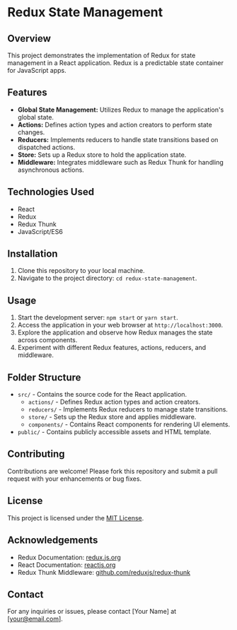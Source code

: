 # Redux State Management

## Overview
This project demonstrates the implementation of Redux for state management in a React application. Redux is a predictable state container for JavaScript apps.

## Features
- **Global State Management:** Utilizes Redux to manage the application's global state.
- **Actions:** Defines action types and action creators to perform state changes.
- **Reducers:** Implements reducers to handle state transitions based on dispatched actions.
- **Store:** Sets up a Redux store to hold the application state.
- **Middleware:** Integrates middleware such as Redux Thunk for handling asynchronous actions.

## Technologies Used
- React
- Redux
- Redux Thunk
- JavaScript/ES6

## Installation
1. Clone this repository to your local machine.
2. Navigate to the project directory: `cd redux-state-management`.

## Usage
1. Start the development server: `npm start` or `yarn start`.
2. Access the application in your web browser at `http://localhost:3000`.
3. Explore the application and observe how Redux manages the state across components.
4. Experiment with different Redux features, actions, reducers, and middleware.

## Folder Structure
- `src/` - Contains the source code for the React application.
  - `actions/` - Defines Redux action types and action creators.
  - `reducers/` - Implements Redux reducers to manage state transitions.
  - `store/` - Sets up the Redux store and applies middleware.
  - `components/` - Contains React components for rendering UI elements.
- `public/` - Contains publicly accessible assets and HTML template.

## Contributing
Contributions are welcome! Please fork this repository and submit a pull request with your enhancements or bug fixes.

## License
This project is licensed under the [MIT License](LICENSE).

## Acknowledgements
- Redux Documentation: [redux.js.org](https://redux.js.org/)
- React Documentation: [reactjs.org](https://reactjs.org/docs/getting-started.html)
- Redux Thunk Middleware: [github.com/reduxjs/redux-thunk](https://github.com/reduxjs/redux-thunk)

## Contact
For any inquiries or issues, please contact [Your Name] at [your@email.com].
